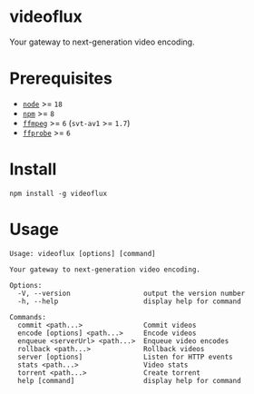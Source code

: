 # videoflux

Your gateway to next-generation video encoding.

# Prerequisites

- [`node`](http://nodejs.org/) >= `18`
- [`npm`](https://www.npmjs.org/) >= `8`
- [`ffmpeg`](https://ffmpeg.org/) >= `6` (`svt-av1` >= `1.7`)
- [`ffprobe`](https://ffmpeg.org/) >= `6`

# Install

```
npm install -g videoflux
```

# Usage

```
Usage: videoflux [options] [command]

Your gateway to next-generation video encoding.

Options:
  -V, --version                  output the version number
  -h, --help                     display help for command

Commands:
  commit <path...>               Commit videos
  encode [options] <path...>     Encode videos
  enqueue <serverUrl> <path...>  Enqueue video encodes
  rollback <path...>             Rollback videos
  server [options]               Listen for HTTP events
  stats <path...>                Video stats
  torrent <path...>              Create torrent
  help [command]                 display help for command
```
